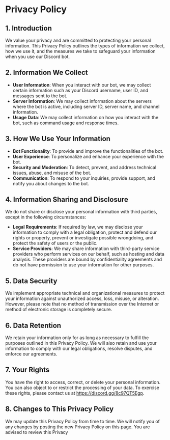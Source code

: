 # Privacy Policy

## 1. Introduction
We value your privacy and are committed to protecting your personal information. This Privacy Policy outlines the types of information we collect, how we use it, and the measures we take to safeguard your information when you use our Discord bot.

## 2. Information We Collect
- **User Information**: When you interact with our bot, we may collect certain information such as your Discord username, user ID, and messages sent to the bot.
- **Server Information**: We may collect information about the servers where the bot is active, including server ID, server name, and channel information.
- **Usage Data**: We may collect information on how you interact with the bot, such as command usage and response times.

## 3. How We Use Your Information
- **Bot Functionality**: To provide and improve the functionalities of the bot.
- **User Experience**: To personalize and enhance your experience with the bot.
- **Security and Moderation**: To detect, prevent, and address technical issues, abuse, and misuse of the bot.
- **Communication**: To respond to your inquiries, provide support, and notify you about changes to the bot.

## 4. Information Sharing and Disclosure
We do not share or disclose your personal information with third parties, except in the following circumstances:
- **Legal Requirements**: If required by law, we may disclose your information to comply with a legal obligation, protect and defend our rights or property, prevent or investigate possible wrongdoing, and protect the safety of users or the public.
- **Service Providers**: We may share information with third-party service providers who perform services on our behalf, such as hosting and data analysis. These providers are bound by confidentiality agreements and do not have permission to use your information for other purposes.

## 5. Data Security
We implement appropriate technical and organizational measures to protect your information against unauthorized access, loss, misuse, or alteration. However, please note that no method of transmission over the Internet or method of electronic storage is completely secure.

## 6. Data Retention
We retain your information only for as long as necessary to fulfill the purposes outlined in this Privacy Policy. We will also retain and use your information to comply with our legal obligations, resolve disputes, and enforce our agreements.

## 7. Your Rights
You have the right to access, correct, or delete your personal information. You can also object to or restrict the processing of your data. To exercise these rights, please contact us at https://discord.gg/8c97QT5Egp.

## 8. Changes to This Privacy Policy
We may update this Privacy Policy from time to time. We will notify you of any changes by posting the new Privacy Policy on this page. You are advised to review this Privacy
